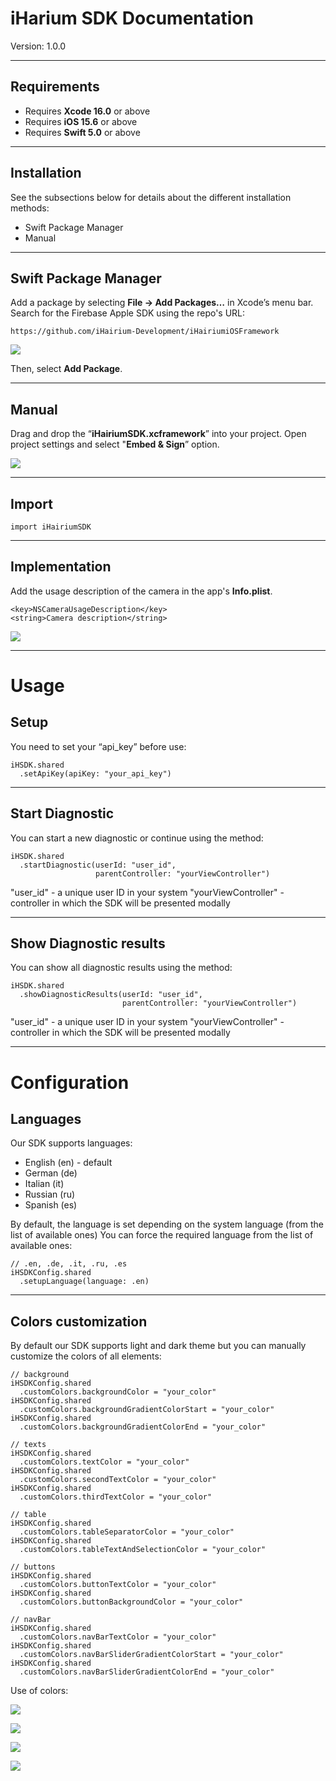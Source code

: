 # iHarium SDK Documentation
Version: 1.0.0

----------
## Requirements
- Requires **Xcode 16.0** or above
- Requires **iOS 15.6** or above
- Requires **Swift 5.0** or above
----------
## Installation

See the subsections below for details about the different installation methods:

- Swift Package Manager
- Manual
----------
## Swift Package Manager

Add a package by selecting **File → Add Packages…** in Xcode’s menu bar.
Search for the Firebase Apple SDK using the repo's URL: 

    https://github.com/iHairium-Development/iHairiumiOSFramework
![](https://github.com/iHairium-Development/iHairiumiOSFramework/blob/main/Resources/spm_img.png)


Then, select **Add Package**.

----------
## Manual

Drag and drop the “**iHairiumSDK.xcframework**” into your project.
Open project settings and select "**Embed & Sign**” option.

![](https://github.com/iHairium-Development/iHairiumiOSFramework/blob/main/Resources/manual_img.png)

----------
## Import
    import iHairiumSDK
----------
## Implementation

Add the usage description of the camera in the app's **Info.plist**.

    <key>NSCameraUsageDescription</key>
    <string>Camera description</string>
![](https://github.com/iHairium-Development/iHairiumiOSFramework/blob/main/Resources/privacy_img.png)

----------
# Usage
## Setup

You need to set your “api_key” before use:

    iHSDK.shared
      .setApiKey(apiKey: "your_api_key")
----------
## Start Diagnostic

You can start a new diagnostic or continue using the method:

    iHSDK.shared
      .startDiagnostic(userId: "user_id", 
                       parentController: "yourViewController")

"user_id" - a unique user ID in your system 
"yourViewController" - controller in which the SDK will be presented modally

----------
## Show Diagnostic results

You can show all diagnostic results using the method:

    iHSDK.shared
      .showDiagnosticResults(userId: "user_id",
                             parentController: "yourViewController")

"user_id" - a unique user ID in your system 
"yourViewController" - controller in which the SDK will be presented modally

----------
# Configuration
## Languages

Our SDK supports languages:

- English (en) - default
- German (de)
- Italian (it)
- Russian (ru)
- Spanish (es)

By default, the language is set depending on the system language (from the list of available ones)
You can force the required language from the list of available ones:

    // .en, .de, .it, .ru, .es
    iHSDKConfig.shared
      .setupLanguage(language: .en) 
----------
## Colors customization

By default our SDK supports light and dark theme but you can manually customize the colors of all elements:

    // background
    iHSDKConfig.shared
      .customColors.backgroundColor = "your_color"
    iHSDKConfig.shared
      .customColors.backgroundGradientColorStart = "your_color"
    iHSDKConfig.shared
      .customColors.backgroundGradientColorEnd = "your_color"
            
    // texts
    iHSDKConfig.shared
      .customColors.textColor = "your_color"
    iHSDKConfig.shared
      .customColors.secondTextColor = "your_color"
    iHSDKConfig.shared
      .customColors.thirdTextColor = "your_color"
            
    // table
    iHSDKConfig.shared
      .customColors.tableSeparatorColor = "your_color"
    iHSDKConfig.shared
      .customColors.tableTextAndSelectionColor = "your_color"
            
    // buttons
    iHSDKConfig.shared
      .customColors.buttonTextColor = "your_color"
    iHSDKConfig.shared
      .customColors.buttonBackgroundColor = "your_color"
            
    // navBar
    iHSDKConfig.shared
      .customColors.navBarTextColor = "your_color"
    iHSDKConfig.shared
      .customColors.navBarSliderGradientColorStart = "your_color"
    iHSDKConfig.shared
      .customColors.navBarSliderGradientColorEnd = "your_color"

Use of colors:

![](https://github.com/iHairium-Development/iHairiumiOSFramework/blob/main/Resources/colors_1_img.png)

![](https://github.com/iHairium-Development/iHairiumiOSFramework/blob/main/Resources/colors_2_img.png)

![](https://github.com/iHairium-Development/iHairiumiOSFramework/blob/main/Resources/colors_3_img.png)

![](https://github.com/iHairium-Development/iHairiumiOSFramework/blob/main/Resources/colors_4_img.png)


